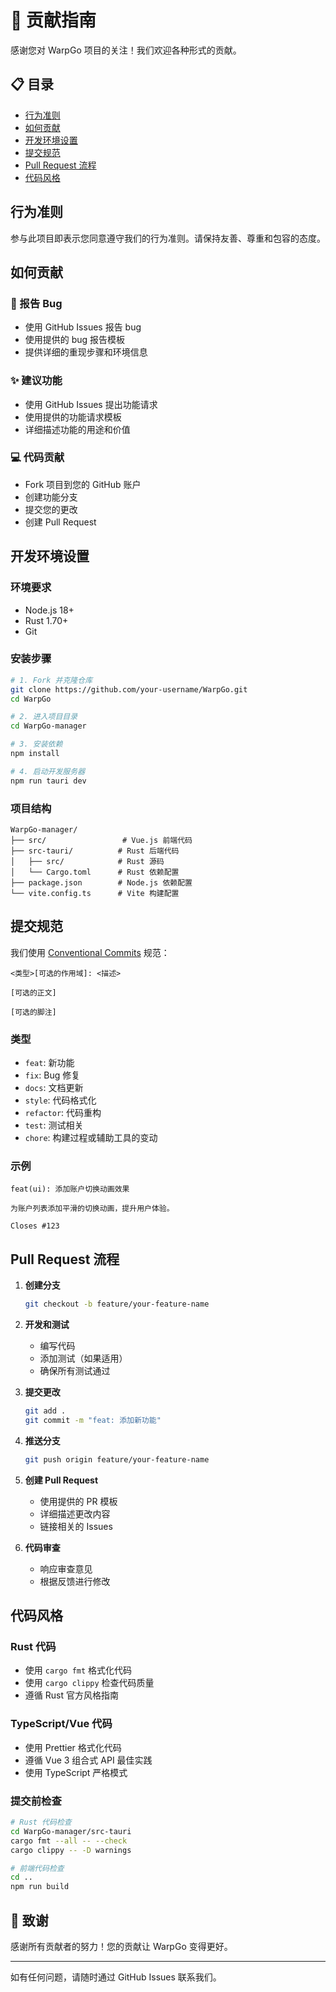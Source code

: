 # 🤝 贡献指南

感谢您对 WarpGo 项目的关注！我们欢迎各种形式的贡献。

## 📋 目录

- [行为准则](#行为准则)
- [如何贡献](#如何贡献)
- [开发环境设置](#开发环境设置)
- [提交规范](#提交规范)
- [Pull Request 流程](#pull-request-流程)
- [代码风格](#代码风格)

## 行为准则

参与此项目即表示您同意遵守我们的行为准则。请保持友善、尊重和包容的态度。

## 如何贡献

### 🐛 报告 Bug
- 使用 GitHub Issues 报告 bug
- 使用提供的 bug 报告模板
- 提供详细的重现步骤和环境信息

### ✨ 建议功能
- 使用 GitHub Issues 提出功能请求
- 使用提供的功能请求模板
- 详细描述功能的用途和价值

### 💻 代码贡献
- Fork 项目到您的 GitHub 账户
- 创建功能分支
- 提交您的更改
- 创建 Pull Request

## 开发环境设置

### 环境要求
- Node.js 18+
- Rust 1.70+
- Git

### 安装步骤
```bash
# 1. Fork 并克隆仓库
git clone https://github.com/your-username/WarpGo.git
cd WarpGo

# 2. 进入项目目录
cd WarpGo-manager

# 3. 安装依赖
npm install

# 4. 启动开发服务器
npm run tauri dev
```

### 项目结构
```
WarpGo-manager/
├── src/                 # Vue.js 前端代码
├── src-tauri/          # Rust 后端代码
│   ├── src/            # Rust 源码
│   └── Cargo.toml      # Rust 依赖配置
├── package.json        # Node.js 依赖配置
└── vite.config.ts      # Vite 构建配置
```

## 提交规范

我们使用 [Conventional Commits](https://www.conventionalcommits.org/) 规范：

```
<类型>[可选的作用域]: <描述>

[可选的正文]

[可选的脚注]
```

### 类型
- `feat`: 新功能
- `fix`: Bug 修复
- `docs`: 文档更新
- `style`: 代码格式化
- `refactor`: 代码重构
- `test`: 测试相关
- `chore`: 构建过程或辅助工具的变动

### 示例
```
feat(ui): 添加账户切换动画效果

为账户列表添加平滑的切换动画，提升用户体验。

Closes #123
```

## Pull Request 流程

1. **创建分支**
   ```bash
   git checkout -b feature/your-feature-name
   ```

2. **开发和测试**
   - 编写代码
   - 添加测试（如果适用）
   - 确保所有测试通过

3. **提交更改**
   ```bash
   git add .
   git commit -m "feat: 添加新功能"
   ```

4. **推送分支**
   ```bash
   git push origin feature/your-feature-name
   ```

5. **创建 Pull Request**
   - 使用提供的 PR 模板
   - 详细描述更改内容
   - 链接相关的 Issues

6. **代码审查**
   - 响应审查意见
   - 根据反馈进行修改

## 代码风格

### Rust 代码
- 使用 `cargo fmt` 格式化代码
- 使用 `cargo clippy` 检查代码质量
- 遵循 Rust 官方风格指南

### TypeScript/Vue 代码
- 使用 Prettier 格式化代码
- 遵循 Vue 3 组合式 API 最佳实践
- 使用 TypeScript 严格模式

### 提交前检查
```bash
# Rust 代码检查
cd WarpGo-manager/src-tauri
cargo fmt --all -- --check
cargo clippy -- -D warnings

# 前端代码检查
cd ..
npm run build
```

## 🙏 致谢

感谢所有贡献者的努力！您的贡献让 WarpGo 变得更好。

---

如有任何问题，请随时通过 GitHub Issues 联系我们。
